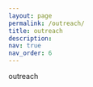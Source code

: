 ```yaml
---
layout: page
permalink: /outreach/
title: outreach
description: 
nav: true
nav_order: 6
---
```


outreach
